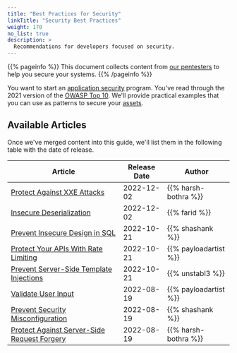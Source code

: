 ```yaml
---
title: "Best Practices for Security"
linkTitle: "Security Best Practices"
weight: 170
no_list: true
description: >
  Recommendations for developers focused on security.
---
```


{{% pageinfo %}}
This document collects content from [our pentesters](https://cobalt.io/our-pentesters) to
help you secure your systems.
{{% /pageinfo %}}

You want to start an [application security](/getting-started/glossary/#application-security-appsec)
program. You've read through the 2021 version of the [OWASP Top 10](https://owasp.org/Top10/).
We'll provide practical examples that you can use as patterns to secure your
[assets](/getting-started/glossary/#asset).

<!-- Plan: set up subdirectories based on each OWASP Top 10 entry. Add an `_index.md` file, with a brief description from https://owasp.org/Top10/ and add each article in that subdirectory -->
<!-- Keep the first articles in the "top-level" BestPractices subdirectory,
until we have enough articles to actually organize. -->

## Available Articles

Once we've merged content into this guide, we'll list them in the following table with the
date of release.

| Article                                                                             | Release Date | Author                |
| ----------------------------------------------------------------------------------- | ------------ | --------------------- |
| [Protect Against XXE Attacks](/bestpractices/protect-against-xxe/)                  | 2022-12-02   | {{% harsh-bothra %}}  |
| [Insecure Deserialization](/bestpractices/insecure-deserialization/)                | 2022-12-02   | {{% farid %}}         |
| [Prevent Insecure Design in SQL](/bestpractices/secure-design/)                     | 2022-10-21   | {{% shashank %}}      |
| [Protect Your APIs With Rate Limiting](/bestpractices/api-rate-limiting/)           | 2022-10-21   | {{% payloadartist %}} |
| [Prevent Server-Side Template Injections](/bestpractices/prevent-ssti/)             | 2022-10-21   | {{% unstabl3 %}}      |
| [Validate User Input](/bestpractices/input-validation/)                             | 2022-08-19   | {{% payloadartist %}} |
| [Prevent Security Misconfiguration](/bestpractices/prevent-security-misconfig/)     | 2022-08-19   | {{% shashank %}}      |
| [Protect Against Server-Side Request Forgery](/bestpractices/protect-against-ssrf/) | 2022-08-19   | {{% harsh-bothra %}}  |
